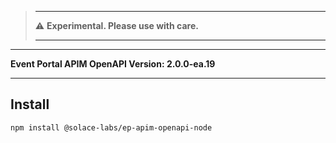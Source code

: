 

>-------
>
>:warning: **Experimental. Please use with care.**
> 
>-------



---

**Event Portal APIM OpenAPI Version: 2.0.0-ea.19**

---

## Install

```bash
npm install @solace-labs/ep-apim-openapi-node
```
